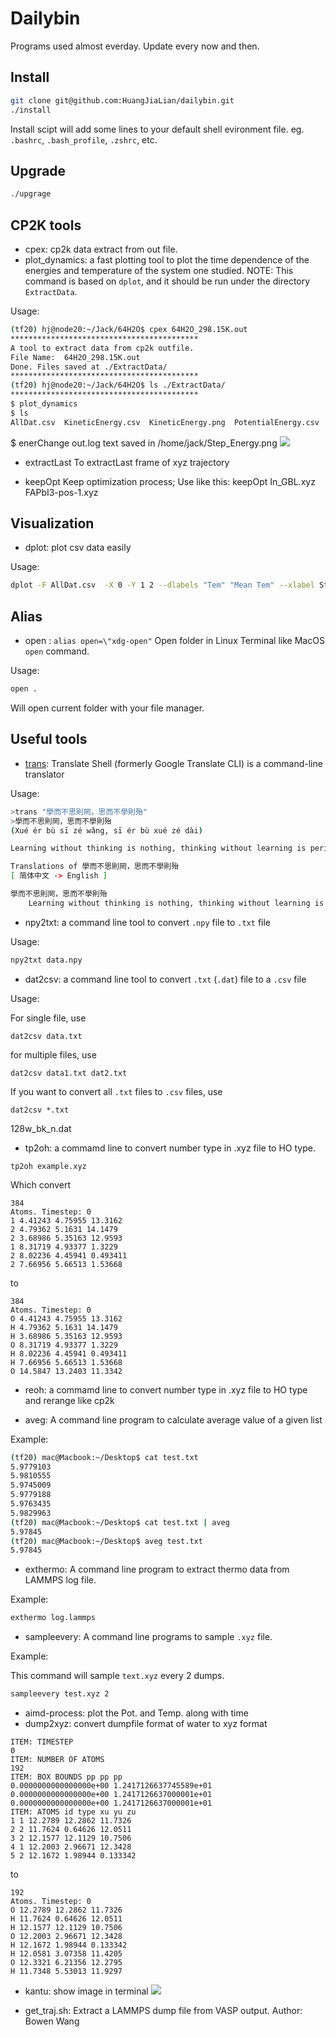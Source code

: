 # Dailybin
Programs used almost everday. Update every now and then.

## Install
```bash
git clone git@github.com:HuangJiaLian/dailybin.git
./install
```
Install scipt will add some lines to your default shell evironment file. 
eg. `.bashrc`, `.bash_profile`, `.zshrc`, etc. 

## Upgrade
```bash
./upgrage
```

## CP2K tools 
- cpex: cp2k data extract from out file.
- plot_dynamics: a fast plotting tool to plot the time dependence of the energies and temperature of the system one studied. NOTE: This command is based on `dplot`, and it should be run under the directory `ExtractData`.

Usage:
```bash
(tf20) hj@node20:~/Jack/64H2O$ cpex 64H2O_298.15K.out
******************************************
A tool to extract data from cp2k outfile.
File Name:  64H2O_298.15K.out
Done. Files saved at ./ExtractData/
******************************************
(tf20) hj@node20:~/Jack/64H2O$ ls ./ExtractData/
******************************************
$ plot_dynamics
$ ls
AllDat.csv  KineticEnergy.csv  KineticEnergy.png  PotentialEnergy.csv  PotentialEnergy.png  StepNumber.csv  TempChange.csv  Temperature.png
```

$ enerChange out.log
text saved in /home/jack/Step_Energy.png
![](https://cdn.jsdelivr.net/gh/HuangJiaLian/DataBase0@master/uPic/2023-05-12-22-01-0mMYOs.png)

- extractLast
To extractLast frame of xyz trajectory

- keepOpt
Keep optimization process; Use like this:  keepOpt In_GBL.xyz FAPbI3-pos-1.xyz

## Visualization
- dplot: plot csv data easily

Usage:

```bash
dplot -F AllDat.csv  -X 0 -Y 1 2 --dlabels "Tem" "Mean Tem" --xlabel Steps --ylabel "Temperature (K)" -T "Temperature Changes Over Step"
```

## Alias 
- open  : `alias open=\"xdg-open"`  Open folder in Linux Terminal like MacOS `open` command.

Usage:
```bash
open .
```
Will open current folder with your file manager.

## Useful tools
- [trans](https://github.com/soimort/translate-shell): Translate Shell (formerly Google Translate CLI) is a command-line translator

Usage:
```bash
>trans "學而不思則罔，思而不學則殆"
>學而不思則罔，思而不學則殆
(Xué ér bù sī zé wǎng, sī ér bù xué zé dài)

Learning without thinking is nothing, thinking without learning is perishable

Translations of 學而不思則罔，思而不學則殆
[ 简体中文 -> English ]

學而不思則罔，思而不學則殆
    Learning without thinking is nothing, thinking without learning is perishable, Learning without thought is labor lost, thought without learning is perilous
```

- npy2txt: a command line tool to convert `.npy` file to `.txt`	file

Usage:
```bash
npy2txt data.npy
```


- dat2csv: a command line tool to convert `.txt` (`.dat`)  file to a `.csv` file

Usage:

For single file, use

```shell
dat2csv data.txt
```

for multiple files, use

```shell
dat2csv data1.txt dat2.txt
```

If you want to convert all `.txt`  files to `.csv` files, use 

```shell
dat2csv *.txt
```

128w_bk_n.dat

- tp2oh: a commamd line to convert number type in .xyz file to HO type.

```shell
tp2oh example.xyz
```

Which convert
```
384
Atoms. Timestep: 0
1 4.41243 4.75955 13.3162
2 4.79362 5.1631 14.1479
2 3.68986 5.35163 12.9593
1 8.31719 4.93377 1.3229
2 8.02236 4.45941 0.493411
2 7.66956 5.66513 1.53668
```
to

```
384
Atoms. Timestep: 0
O 4.41243 4.75955 13.3162
H 4.79362 5.1631 14.1479
H 3.68986 5.35163 12.9593
O 8.31719 4.93377 1.3229
H 8.02236 4.45941 0.493411
H 7.66956 5.66513 1.53668
O 14.5847 13.2403 11.3342
```

- reoh: a commamd line to convert number type in .xyz file to HO type and rerange 
like cp2k 


- aveg: A command line program to calculate average value of a given list

Example:
```bash
(tf20) mac@Macbook:~/Desktop$ cat test.txt
5.9779103
5.9810555
5.9745009
5.9779188
5.9763435
5.9829963
(tf20) mac@Macbook:~/Desktop$ cat test.txt | aveg
5.97845
(tf20) mac@Macbook:~/Desktop$ aveg test.txt
5.97845
```

- exthermo: A command line program to extract thermo data from LAMMPS log file.

Example:

```bash
exthermo log.lammps
```

- sampleevery: A command line programs to sample `.xyz` file.

Example:

This command will sample `text.xyz` every 2 dumps.
```bash
sampleevery test.xyz 2
```
- aimd-process: plot the Pot. and Temp. along with time
- dump2xyz: convert dumpfile format of water to xyz format 
```
ITEM: TIMESTEP
0
ITEM: NUMBER OF ATOMS
192
ITEM: BOX BOUNDS pp pp pp
0.0000000000000000e+00 1.2417126637745589e+01
0.0000000000000000e+00 1.2417126637000001e+01
0.0000000000000000e+00 1.2417126637000001e+01
ITEM: ATOMS id type xu yu zu
1 1 12.2789 12.2862 11.7326
2 2 11.7624 0.64626 12.0511
3 2 12.1577 12.1129 10.7506
4 1 12.2003 2.96671 12.3428
5 2 12.1672 1.98944 0.133342
```
to 

```
192
Atoms. Timestep: 0
O 12.2789 12.2862 11.7326
H 11.7624 0.64626 12.0511
H 12.1577 12.1129 10.7506
O 12.2003 2.96671 12.3428
H 12.1672 1.98944 0.133342
H 12.0581 3.07358 11.4205
O 12.3321 6.21356 12.2795
H 11.7348 5.53013 11.9297
```


- kantu: show image in terminal
![](https://cdn.jsdelivr.net/gh/HuangJiaLian/DataBase0@master/uPic/2022_04_19_01_3yXQlf.png)

- get_traj.sh: Extract a LAMMPS dump file from VASP output. Author: Bowen Wang
